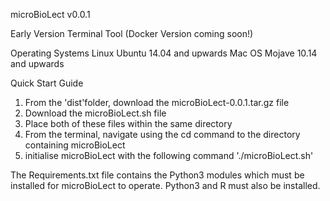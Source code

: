 microBioLect v0.0.1

Early Version Terminal Tool (Docker Version coming soon!)

Operating Systems
Linux Ubuntu 14.04 and upwards
Mac OS Mojave 10.14 and upwards

Quick Start Guide

1. From the 'dist'folder, download the microBioLect-0.0.1.tar.gz file
2. Download the microBioLect.sh file
3. Place both of these files within the same directory
4. From the terminal, navigate using the cd command to the directory containing microBioLect
5. initialise microBioLect with the following command './microBioLect.sh'

The Requirements.txt file contains the Python3 modules which must be installed for microBioLect to operate.
Python3 and R must also be installed.
